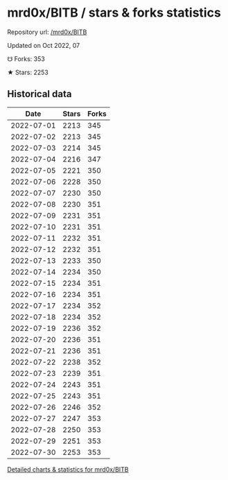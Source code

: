 # mrd0x/BITB / stars & forks statistics

Repository url: [/mrd0x/BITB](https://github.com/mrd0x/BITB)

Updated on Oct 2022, 07

☋ Forks: 353

★ Stars: 2253

## Historical data
| Date | Stars | Forks |
|------|-------|-------|
| 2022-07-01 | 2213 | 345 | 
| 2022-07-02 | 2213 | 345 | 
| 2022-07-03 | 2214 | 345 | 
| 2022-07-04 | 2216 | 347 | 
| 2022-07-05 | 2221 | 350 | 
| 2022-07-06 | 2228 | 350 | 
| 2022-07-07 | 2230 | 350 | 
| 2022-07-08 | 2230 | 351 | 
| 2022-07-09 | 2231 | 351 | 
| 2022-07-10 | 2231 | 351 | 
| 2022-07-11 | 2232 | 351 | 
| 2022-07-12 | 2232 | 351 | 
| 2022-07-13 | 2233 | 350 | 
| 2022-07-14 | 2234 | 350 | 
| 2022-07-15 | 2234 | 351 | 
| 2022-07-16 | 2234 | 351 | 
| 2022-07-17 | 2234 | 352 | 
| 2022-07-18 | 2234 | 352 | 
| 2022-07-19 | 2236 | 352 | 
| 2022-07-20 | 2236 | 351 | 
| 2022-07-21 | 2236 | 351 | 
| 2022-07-22 | 2238 | 352 | 
| 2022-07-23 | 2239 | 351 | 
| 2022-07-24 | 2243 | 351 | 
| 2022-07-25 | 2243 | 351 | 
| 2022-07-26 | 2246 | 352 | 
| 2022-07-27 | 2247 | 353 | 
| 2022-07-28 | 2250 | 353 | 
| 2022-07-29 | 2251 | 353 | 
| 2022-07-30 | 2253 | 353 | 


[Detailed charts & statistics for mrd0x/BITB](https://reviewgithub.com/rep/mrd0x/BITB)
